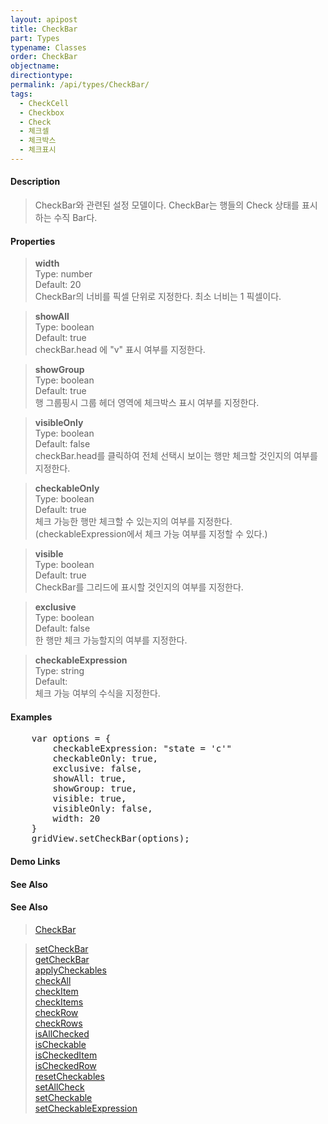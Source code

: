 ```yaml
---
layout: apipost
title: CheckBar
part: Types
typename: Classes
order: CheckBar
objectname: 
directiontype: 
permalink: /api/types/CheckBar/
tags:
  - CheckCell 
  - Checkbox
  - Check
  - 체크셀
  - 체크박스
  - 체크표시
---
```


#### Description

> CheckBar와 관련된 설정 모델이다. CheckBar는 행들의 Check 상태를 표시하는 수직 Bar다. 

#### Properties

> **width**  
> Type: number  
> Default: 20  
> CheckBar의 너비를 픽셀 단위로 지정한다. 최소 너비는 1 픽셀이다.  

> **showAll**  
> Type: boolean  
> Default: true  
> checkBar.head 에 "v" 표시 여부를 지정한다.  

> **showGroup**  
> Type: boolean  
> Default: true  
> 행 그룹핑시 그룹 헤더 영역에 체크박스 표시 여부를 지정한다.  

> **visibleOnly**  
> Type: boolean  
> Default: false    
> checkBar.head를 클릭하여 전체 선택시 보이는 행만 체크할 것인지의 여부를 지정한다.  

> **checkableOnly**  
> Type: boolean   
> Default: true     
> 체크 가능한 행만 체크할 수 있는지의 여부를 지정한다. (checkableExpression에서 체크 가능 여부를 지정할 수 있다.) 

> **visible**  
> Type: boolean   
> Default: true    
> CheckBar를 그리드에 표시할 것인지의 여부를 지정한다.   

> **exclusive**  
> Type: boolean   
> Default: false    
> 한 행만 체크 가능할지의 여부를 지정한다.  

> **checkableExpression**  
> Type: string  
> Default:  
> 체크 가능 여부의 수식을 지정한다.  

#### Examples   

<pre class="prettyprint">
	var options = {
        checkableExpression: "state = 'c'"
        checkableOnly: true,
        exclusive: false,
        showAll: true,
        showGroup: true,
        visible: true,
        visibleOnly: false,
        width: 20
	}
	gridView.setCheckBar(options);
</pre>

#### Demo Links
#### See Also

#### See Also 

> [CheckBar](http://demo.realgrid.net/Demo/CheckBar)  

> [setCheckBar](/api/GridBase/setCheckBar)  
> [getCheckBar](/api/GridBase/getCheckBar)  
> [applyCheckables](/api/GridBase/applyCheckables)  
> [checkAll](/api/GridBase/checkAll)  
> [checkItem](/api/GridBase/checkItem)  
> [checkItems](/api/GridBase/checkItems)  
> [checkRow](/api/GridBase/checkRow)  
> [checkRows](/api/GridBase/checkRows)  
> [isAllChecked](/api/GridBase/isAllChecked)  
> [isCheckable](/api/GridBase/isCheckable)  
> [isCheckedItem](/api/GridBase/isCheckedItem)  
> [isCheckedRow](/api/GridBase/isCheckedRow)  
> [resetCheckables](/api/GridBase/resetCheckables)  
> [setAllCheck](/api/GridBase/setAllCheck)  
> [setCheckable](/api/GridBase/setCheckable)  
> [setCheckableExpression](/api/GridBase/setCheckableExpression)  











